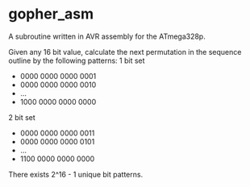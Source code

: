 # gopher_asm

A subroutine written in AVR assembly for the ATmega328p.

Given any 16 bit value, calculate the next permutation in the sequence outline by the following patterns:
1 bit set
- 0000 0000 0000 0001
- 0000 0000 0000 0010
- ...
- 1000 0000 0000 0000

2 bit set
- 0000 0000 0000 0011
- 0000 0000 0000 0101
- ...
- 1100 0000 0000 0000

There exists 2^16 - 1 unique bit patterns.
